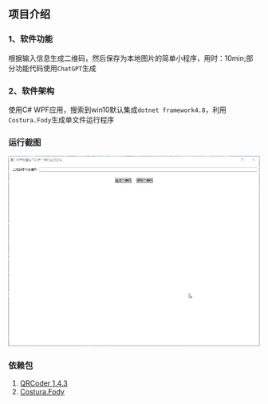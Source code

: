 ## 项目介绍
### 1、软件功能
根据输入信息生成二维码，然后保存为本地图片的简单小程序，用时：10min;部分功能代码使用`ChatGPT`生成
### 2、软件架构
使用C# WPF应用，搜索到win10默认集成`dotnet framework4.8`，利用`Costura.Fody`生成单文件运行程序
### 运行截图
![生成二维码运行演示](Resources/生成二维码运行演示.gif)
### 依赖包
1. [QRCoder 1.4.3](https://github.com/codebude/QRCoder/)
2. [Costura.Fody](https://github.com/Fody/Costura)
